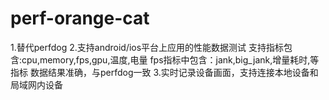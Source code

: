 # perf-orange-cat
1.替代perfdog 
2.支持android/ios平台上应用的性能数据测试 支持指标包含:cpu,memory,fps,gpu,温度,电量 fps指标中包含：jank,big_jank,增量耗时,等指标 数据结果准确，与perfdog一致 
3.实时记录设备画面，支持连接本地设备和局域网内设备
